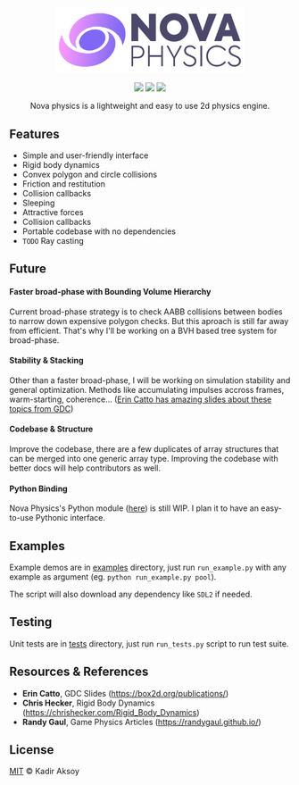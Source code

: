 <p align="center"><img src="https://raw.githubusercontent.com/kadir014/kadir014.github.io/master/assets/novaphysics.png" width=340></p>
<p align="center">
  <img src="https://img.shields.io/badge/license-MIT-blue.svg">
  <img src="https://img.shields.io/badge/version-0.1.2-yellow">
  <a href="https://www.codacy.com/gh/kadir014/nova-physics/dashboard?utm_source=github.com&amp;utm_medium=referral&amp;utm_content=kadir014/nova-physics&amp;utm_campaign=Badge_Grade"><img src="https://app.codacy.com/project/badge/Grade/9556f3db17d54b288557d3b2e9dbf366"><a/>
</p>
<p align="center">
Nova physics is a lightweight and easy to use 2d physics engine.
</p>

## Features
- Simple and user-friendly interface
- Rigid body dynamics
- Convex polygon and circle collisions
- Friction and restitution
- Collision callbacks
- Sleeping
- Attractive forces
- Collision callbacks
- Portable codebase with no dependencies
- `TODO` Ray casting

## Future
#### Faster broad-phase with Bounding Volume Hierarchy
Current broad-phase strategy is to check AABB collisions between bodies to narrow down expensive polygon checks. But this aproach is still far away from efficient. That's why I'll be working on a BVH based tree system for broad-phase.

#### Stability & Stacking
Other than a faster broad-phase, I will be working on simulation stability and general optimization. Methods like accumulating impulses accross frames, warm-starting, coherence... ([Erin Catto has amazing slides about these topics from GDC](https://box2d.org/files/ErinCatto_SequentialImpulses_GDC2006.pdf))

#### Codebase & Structure
Improve the codebase, there are a few duplicates of array structures that can be merged into one generic array type. Improving the codebase with better docs will help contributors as well.

#### Python Binding
Nova Physics's Python module ([here](https://github.com/kadir014/nova-physics/blob/main/python-binding/)) is still WIP. I plan it to have an easy-to-use Pythonic interface. 

## Examples
Example demos are in [examples](https://github.com/kadir014/nova-physics/blob/main/examples/) directory, just run `run_example.py` with any example as argument (eg. `python run_example.py pool`).

The script will also download any dependency like `SDL2` if needed.

## Testing
Unit tests are in [tests](https://github.com/kadir014/nova-physics/blob/main/tests/) directory, just run `run_tests.py` script to run test suite.

## Resources & References
- **Erin Catto**, GDC Slides (https://box2d.org/publications/)
- **Chris Hecker**, Rigid Body Dynamics (https://chrishecker.com/Rigid_Body_Dynamics)
- **Randy Gaul**, Game Physics Articles (https://randygaul.github.io/)

## License
[MIT](LICENSE) © Kadir Aksoy
